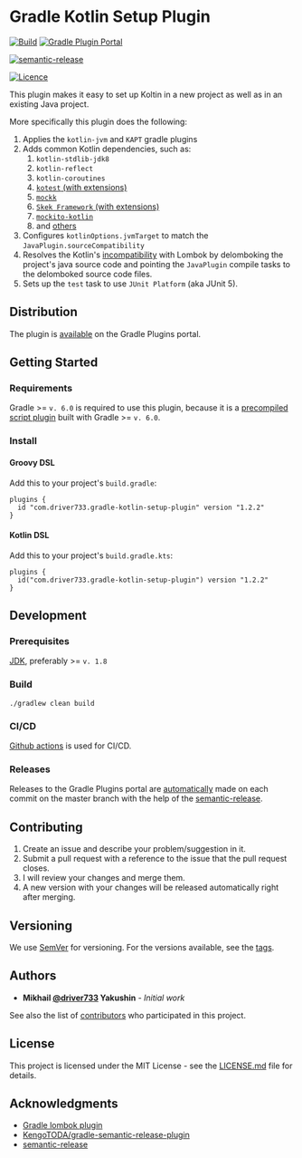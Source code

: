# Gradle Kotlin Setup Plugin

[![Build](https://github.com/driver733/gradle-kotlin-setup-plugin/workflows/Build/badge.svg?branch=master)](https://github.com/driver733/gradle-kotlin-setup-plugin/actions?query=workflow%3ABuild+branch%3Amaster)
[![Gradle Plugin Portal](https://img.shields.io/maven-metadata/v?label=Gradle%20Plugin%20Portal&metadataUrl=https%3A%2F%2Fplugins.gradle.org%2Fm2%2Fcom%2Fdriver733%2Fgradle-kotlin-setup-plugin%2Fcom.driver733.gradle-kotlin-setup-plugin.gradle.plugin%2Fmaven-metadata.xml)](https://plugins.gradle.org/plugin/com.driver733.gradle-kotlin-setup-plugin)

[![semantic-release](https://img.shields.io/badge/%20%20%F0%9F%93%A6%F0%9F%9A%80-semantic--release-e10079.svg)](https://github.com/driver733/gradle-kotlin-setup-plugin/actions?query=workflow%3ARelease)

[![Licence](https://img.shields.io/github/license/driver733/gradle-kotlin-setup-plugin)](https://github.com/driver733/gradle-kotlin-setup-plugin/blob/master/LICENSE)

This plugin makes it easy to set up Koltin in a new project as well as in an existing Java project.

More specifically this plugin does the following:

1. Applies the `kotlin-jvm` and `KAPT` gradle plugins
2. Adds common Kotlin dependencies, such as:
    1. `kotlin-stdlib-jdk8`
    2. `kotlin-reflect`
    3. `kotlin-coroutines`
    4. [`kotest` (with extensions)](https://github.com/kotest/kotest)
    5. [`mockk`](https://github.com/mockk/mockk)
    6. [`Skek Framework` (with extensions)](https://github.com/spekframework/spek/)
    5. [`mockito-kotlin`](https://github.com/nhaarman/mockito-kotlin)
    6. and [others](https://github.com/driver733/gradle-kotlin-setup-plugin/blob/master/src/main/kotlin/com/driver733/gradle-kotlin-setup-plugin.gradle.kts)
3. Configures `kotlinOptions.jvmTarget` to match the `JavaPlugin.sourceCompatibility`
4. Resolves the Kotlin's [incompatibility](https://stackoverflow.com/a/35530223/2441104) with Lombok by delomboking
the project's java source code and pointing the `JavaPlugin` compile tasks to the delomboked source code files.
5. Sets up the `test` task to use `JUnit Platform` (aka JUnit 5).

## Distribution

The plugin is [available](https://plugins.gradle.org/plugin/com.driver733.gradle-kotlin-setup-plugin) on the Gradle Plugins portal.

## Getting Started

### Requirements

Gradle >= `v. 6.0` is required to use this plugin, because it is a
[precompiled script plugin](https://docs.gradle.org/current/userguide/kotlin_dsl.html#kotdsl:precompiled_plugins)
built with Gradle >= `v. 6.0`.

### Install

#### Groovy DSL

Add this to your project's `build.gradle`:

```
plugins {
  id "com.driver733.gradle-kotlin-setup-plugin" version "1.2.2"
}
```

#### Kotlin DSL

Add this to your project's `build.gradle.kts`:

```
plugins {
  id("com.driver733.gradle-kotlin-setup-plugin") version "1.2.2"
}
```

## Development

### Prerequisites

[JDK](https://stackoverflow.com/a/52524114/2441104), preferably >= `v. 1.8`

### Build

```
./gradlew clean build
```

### CI/CD

[Github actions](https://github.com/driver733/gradle-kotlin-setup-plugin/actions) is used for CI/CD.

### Releases

Releases to the Gradle Plugins portal are [automatically](https://github.com/driver733/gradle-kotlin-setup-plugin/actions?query=workflow%3ARelease) made on each commit on the master branch with the help of the [semantic-release](https://github.com/semantic-release/semantic-release).

## Contributing

1. Create an issue and describe your problem/suggestion in it.
2. Submit a pull request with a reference to the issue that the pull request closes.
3. I will review your changes and merge them.
4. A new version with your changes will be released automatically right after merging.

## Versioning

We use [SemVer](http://semver.org/) for versioning. For the versions available, see the [tags](https://github.com/driver733/gradle-kotlin-setup-plugin/tags). 

## Authors

* **Mikhail [@driver733](https://www.driver733.com) Yakushin** - *Initial work*

See also the list of [contributors](https://github.com/driver733/gradle-kotlin-setup-plugin/graphs/contributors) who participated in this project.

## License

This project is licensed under the MIT License - see the [LICENSE.md](https://github.com/driver733/gradle-kotlin-setup-plugin/blob/master/LICENSE) file for details.

## Acknowledgments

* [Gradle lombok plugin](https://plugins.gradle.org/plugin/io.freefair.lombok)
* [KengoTODA/gradle-semantic-release-plugin](https://github.com/KengoTODA/gradle-semantic-release-plugin)
* [semantic-release](https://github.com/semantic-release/semantic-release)
